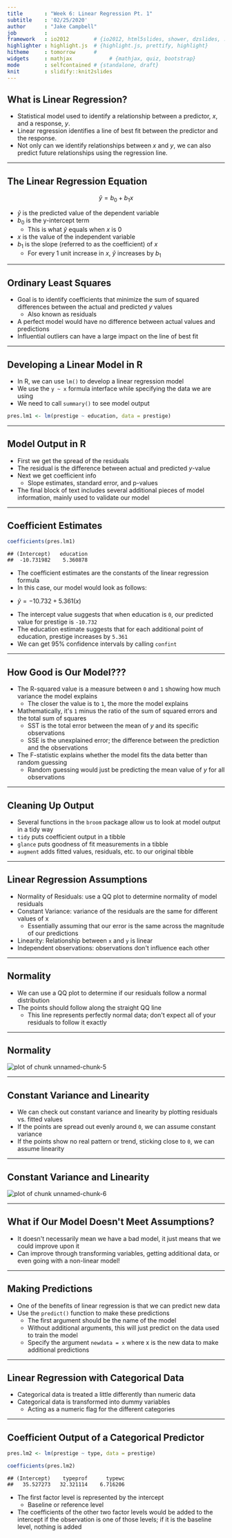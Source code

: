 ```yaml
---
title       : "Week 6: Linear Regression Pt. 1"
subtitle    : '02/25/2020'
author      : "Jake Campbell"
job         : 
framework   : io2012        # {io2012, html5slides, shower, dzslides, ...}
highlighter : highlight.js  # {highlight.js, prettify, highlight}
hitheme     : tomorrow      # 
widgets     : mathjax            # {mathjax, quiz, bootstrap}
mode        : selfcontained # {standalone, draft}
knit        : slidify::knit2slides
---
```




## What is Linear Regression?

- Statistical model used to identify a relationship between a predictor, $x$, and a response, $y$.
- Linear regression identifies a line of best fit between the predictor and the response.
- Not only can we identify relationships between $x$ and $y$, we can also predict future relationships using the regression line. 

---

## The Linear Regression Equation

$$\hat{y} = b_{0} + b_{1}x$$

- $\hat{y}$ is the predicted value of the dependent variable
- $b_{0}$ is the y-intercept term 
  + This is what $\hat{y}$ equals when $x$ is 0
- $x$ is the value of the independent variable
- $b_{1}$ is the slope (referred to as the coefficient) of $x$
  + For every 1 unit increase in $x$, $\hat{y}$ increases by $b_{1}$

---

## Ordinary Least Squares

- Goal is to identify coefficients that minimize the sum of squared differences between the actual and predicted $y$ values
  + Also known as residuals
- A perfect model would have no difference between actual values and predictions
- Influential outliers can have a large impact on the line of best fit

---

## Developing a Linear Model in R

- In R, we can use `lm()` to develop a linear regression model
- We use the `y ~ x` formula interface while specifying the data we are using
- We need to call `summary()` to see model output


```r
pres.lm1 <- lm(prestige ~ education, data = prestige)
```

---

## Model Output in R

- First we get the spread of the residuals
- The residual is the difference between actual and predicted $y$-value
- Next we get coefficient info
  + Slope estimates, standard error, and p-values
- The final block of text includes several additional pieces of model information, mainly used to validate our model

---

## Coefficient Estimates


```r
coefficients(pres.lm1)
```

```
## (Intercept)   education 
##  -10.731982    5.360878
```

- The coefficient estimates are the constants of the linear regression formula
- In this case, our model would look as follows:
 + $\hat{y} = -10.732 + 5.361(x)$
- The intercept value suggests that when education is `0`, our predicted value for prestige is `-10.732`
- The education estimate suggests that for each additional point of education, prestige increases by `5.361`
- We can get 95% confidence intervals by calling `confint`

---

## How Good is Our Model???

- The R-squared value is a measure between `0` and `1` showing how much variance the model explains
  + The closer the value is to `1`, the more the model explains
- Mathematically, it's `1` minus the ratio of the sum of squared errors and the total sum of squares
  + SST is the total error between the mean of $y$ and its specific observations
  + SSE is the unexplained error; the difference between the prediction and the observations
- The F-statistic explains whether the model fits the data better than random guessing
  + Random guessing would just be predicting the mean value of $y$ for all observations

---

## Cleaning Up Output




- Several functions in the `broom` package allow us to look at model output in a tidy way
- `tidy` puts coefficient output in a tibble
- `glance` puts goodness of fit measurements in a tibble
- `augment` adds fitted values, residuals, etc. to our original tibble

---

## Linear Regression Assumptions

- Normality of Residuals: use a QQ plot to determine normality of model residuals
- Constant Variance: variance of the residuals are the same for different values of x
  + Essentially assuming that our error is the same across the magnitude of our predictions
- Linearity: Relationship between `x` and `y` is linear
- Independent observations: observations don't influence each other

---

## Normality

- We can use a QQ plot to determine if our residuals follow a normal distribution
- The points should follow along the straight QQ line
  + This line represents perfectly normal data; don't expect all of your residuals to follow it exactly

---

## Normality

<img src="assets/fig/unnamed-chunk-5-1.png" title="plot of chunk unnamed-chunk-5" alt="plot of chunk unnamed-chunk-5" style="display: block; margin: auto;" />

---

## Constant Variance and Linearity

- We can check out constant variance and linearity by plotting residuals vs. fitted values
- If the points are spread out evenly around `0`, we can assume constant variance
- If the points show no real pattern or trend, sticking close to `0`, we can assume linearity

---

## Constant Variance and Linearity

<img src="assets/fig/unnamed-chunk-6-1.png" title="plot of chunk unnamed-chunk-6" alt="plot of chunk unnamed-chunk-6" style="display: block; margin: auto;" />

---

## What if Our Model Doesn't Meet Assumptions?

- It doesn't necessarily mean we have a bad model, it just means that we could improve upon it
- Can improve through transforming variables, getting additional data, or even going with a non-linear model!

---

## Making Predictions

- One of the benefits of linear regression is that we can predict new data
- Use the `predict()` function to make these predictions
  + The first argument should be the name of the model
  + Without additional arguments, this will just predict on the data used to train the model
  + Specify the argument `newdata = x` where x is the new data to make additional predictions

---

## Linear Regression with Categorical Data

- Categorical data is treated a little differently than numeric data
- Categorical data is transformed into dummy variables
  + Acting as a numeric flag for the different categories

---

## Coefficient Output of a Categorical Predictor


```r
pres.lm2 <- lm(prestige ~ type, data = prestige)

coefficients(pres.lm2)
```

```
## (Intercept)    typeprof      typewc 
##   35.527273   32.321114    6.716206
```

- The first factor level is represented by the intercept
  + Baseline or reference level
- The coefficients of the other two factor levels would be added to the intercept if the observation is one of those levels; if it is the baseline level, nothing is added
